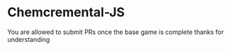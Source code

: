 # Chemcremental-JS
You are allowed to submit PRs once the base game is complete thanks for understanding
